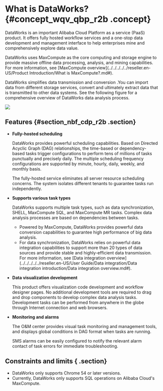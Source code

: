 # What is DataWorks? {#concept_wqv_qbp_r2b .concept}

DataWorks is an important Alibaba Cloud Platform as a service \(PaaS\) product. It offers fully hosted workflow services and a one-stop data development and management interface to help enterprises mine and comprehensively explore data value.

DataWorks uses MaxCompute as the core computing and storage engine to provide massive offline data processing, analysis, and mining capabilities. For more information, see [MaxCompute overview](../../../../../reseller.en-US/Product Introduction/What is MaxCompute?.md#).

DataWorks simplifies data transmission and conversion .You can import data from different storage services, convert and ultimately extract data that is transmitted to other data systems. See the following figure for a comprehensive overview of DataWorks data analysis process.

![](http://static-aliyun-doc.oss-cn-hangzhou.aliyuncs.com/assets/img/16167/15514199678910_en-US.png)

## Features {#section_nbf_cdp_r2b .section}

-   **Fully-hosted scheduling**

    DataWorks provides powerful scheduling capabilities. Based on Directed Acyclic Graph \(DAG\) relationships, the time-based or dependency-based tasks trigger configurations to perform tens of millions of tasks punctually and precisely daily. The multiple scheduling frequency configurations are supported by minute, hourly, daily, weekly, and monthly basis.

    The fully-hosted service eliminates all server resource scheduling concerns. The system isolates different tenants to guarantee tasks run independently.

-   **Supports various task types**

    DataWorks supports multiple task types, such as data synchronization, SHELL, MaxCompute SQL, and MaxCompute MR tasks. Complex data analysis processes are based on dependencies between tasks.

    -   Powered by MaxCompute, DataWorks provides powerful data conversion capabilities to guarantee high performance of big data analysis.
    -   For data synchronization, DataWorks relies on powerful data integration capabilities to support more than 20 types of data sources and provide stable and highly-efficient data transmission. For more information, see [Data integration overview](../../../../../reseller.en-US/User Guide/Data integration/Data integration introduction/Data integration overview.md#).
-   **Data visualization development**

    This product offers visualization code development and workflow designer pages. No additional development tools are required to drag and drop components to develop complex data analysis tasks. Development tasks can be performed from anywhere in the globe through Internet connection and web browsers.

-   **Monitoring and alarms**

    The O&M center provides visual task monitoring and management tools, and displays global conditions in DAG format when tasks are running.

    SMS alarms can be easily configured to notify the relevant alarm contact of task errors for immediate troubleshooting.


## Constraints and limits { .section}

-   DataWorks only supports Chrome 54 or later versions.
-   Currently, DataWorks only supports SQL operations on Alibaba Cloud's MaxCompute.

